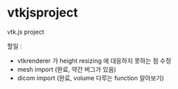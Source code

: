 # vtkjsproject
vtk.js project

할일 : 

- vtkrenderer 가 height resizing 에 대응하지 못하는 점 수정
- mesh import (완료, 약간 버그가 있음)
- dicom import (완료, volume 다루는 function 알아보기)
